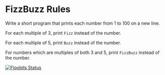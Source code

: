 # FizzBuzz Rules

Write a short program that prints each number from 1 to 100 on a new line. 

For each multiple of 3, print `Fizz` instead of the number. 

For each multiple of 5, print `Buzz` instead of the number. 

For numbers which are multiples of both 3 and 5, print `FizzBuzz` instead of the number.

[![Floobits Status](https://floobits.com/cromeroz-globant/FizzBuzz-Kata.svg)](https://floobits.com/cromeroz-globant/FizzBuzz-Kata/redirect)
